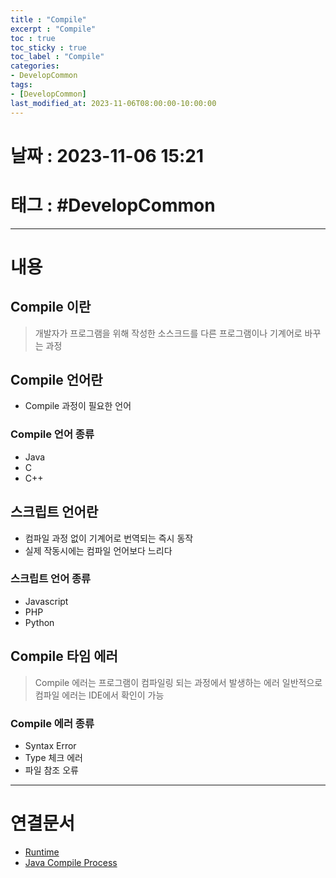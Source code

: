 ```yaml
---
title : "Compile"
excerpt : "Compile"
toc : true
toc_sticky : true
toc_label : "Compile"
categories:
- DevelopCommon
tags:
- [DevelopCommon]
last_modified_at: 2023-11-06T08:00:00-10:00:00
---
```


# 날짜 : 2023-11-06 15:21

# 태그 : #DevelopCommon 
---

# 내용

## Compile 이란
>개발자가 프로그램을 위해 작성한 소스크드를 다른 프로그램이나 기계어로 바꾸는 과정

## Compile 언어란
- Compile 과정이 필요한 언어

### Compile 언어 종류
- Java
- C
- C++

## 스크립트 언어란
- 컴파일 과정 없이 기계어로  번역되는 즉시 동작
- 실제 작동시에는 컴파일 언어보다 느리다

### 스크립트 언어 종류
-  Javascript
- PHP
- Python

## Compile 타임 에러
> Compile 에러는 프로그램이 컴파일링 되는 과정에서 발생하는 에러
> 일반적으로 컴파일 에러는 IDE에서 확인이 가능

### Compile 에러 종류
- Syntax Error
- Type 체크 에러
- 파일 참조 오류

---

# 연결문서
- [Runtime](../../developcommon/developcommon-Runtime)
- [Java Compile Process](../../java/java-java#java-compile-process)